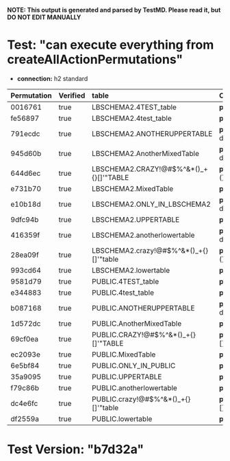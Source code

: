 **NOTE: This output is generated and parsed by TestMD. Please read it, but DO NOT EDIT MANUALLY**

# Test: "can execute everything from createAllActionPermutations" #

- **connection:** h2 standard

| Permutation | Verified | table                                   | OPERATIONS
| :---------- | :------- | :-------------------------------------- | :------
| 0016761     | true     | LBSCHEMA2.4TEST_table                   | **plan**: dropAllForeignKeys(table=LBSCHEMA2.4TEST_table)
| fe56897     | true     | LBSCHEMA2.4test_table                   | **plan**: dropAllForeignKeys(table=LBSCHEMA2.4test_table)
| 791ecdc     | true     | LBSCHEMA2.ANOTHERUPPERTABLE             | **plan**: dropAllForeignKeys(table=LBSCHEMA2.ANOTHERUPPERTABLE)
| 945d60b     | true     | LBSCHEMA2.AnotherMixedTable             | **plan**: dropAllForeignKeys(table=LBSCHEMA2.AnotherMixedTable)
| 644d6ec     | true     | LBSCHEMA2.CRAZY!@#\$%^&*()_+{}[]'"TABLE | **plan**: dropAllForeignKeys(table=LBSCHEMA2.CRAZY!@#\$%^&*()_+{}[]'"TABLE)
| e731b70     | true     | LBSCHEMA2.MixedTable                    | **plan**: dropAllForeignKeys(table=LBSCHEMA2.MixedTable)
| e10b18d     | true     | LBSCHEMA2.ONLY_IN_LBSCHEMA2             | **plan**: dropAllForeignKeys(table=LBSCHEMA2.ONLY_IN_LBSCHEMA2)
| 9dfc94b     | true     | LBSCHEMA2.UPPERTABLE                    | **plan**: dropAllForeignKeys(table=LBSCHEMA2.UPPERTABLE)
| 416359f     | true     | LBSCHEMA2.anotherlowertable             | **plan**: dropAllForeignKeys(table=LBSCHEMA2.anotherlowertable)
| 28ea09f     | true     | LBSCHEMA2.crazy!@#\$%^&*()_+{}[]'"table | **plan**: dropAllForeignKeys(table=LBSCHEMA2.crazy!@#\$%^&*()_+{}[]'"table)
| 993cd64     | true     | LBSCHEMA2.lowertable                    | **plan**: dropAllForeignKeys(table=LBSCHEMA2.lowertable)
| 9581d79     | true     | PUBLIC.4TEST_table                      | **plan**: dropAllForeignKeys(table=PUBLIC.4TEST_table)
| e344883     | true     | PUBLIC.4test_table                      | **plan**: dropAllForeignKeys(table=PUBLIC.4test_table)
| b087168     | true     | PUBLIC.ANOTHERUPPERTABLE                | **plan**: dropAllForeignKeys(table=PUBLIC.ANOTHERUPPERTABLE)
| 1d572dc     | true     | PUBLIC.AnotherMixedTable                | **plan**: dropAllForeignKeys(table=PUBLIC.AnotherMixedTable)
| 69cf0ea     | true     | PUBLIC.CRAZY!@#\$%^&*()_+{}[]'"TABLE    | **plan**: dropAllForeignKeys(table=PUBLIC.CRAZY!@#\$%^&*()_+{}[]'"TABLE)
| ec2093e     | true     | PUBLIC.MixedTable                       | **plan**: dropAllForeignKeys(table=PUBLIC.MixedTable)
| 6e5bf84     | true     | PUBLIC.ONLY_IN_PUBLIC                   | **plan**: dropAllForeignKeys(table=PUBLIC.ONLY_IN_PUBLIC)
| 35a9095     | true     | PUBLIC.UPPERTABLE                       | **plan**: dropAllForeignKeys(table=PUBLIC.UPPERTABLE)
| f79c86b     | true     | PUBLIC.anotherlowertable                | **plan**: dropAllForeignKeys(table=PUBLIC.anotherlowertable)
| dc4e6fc     | true     | PUBLIC.crazy!@#\$%^&*()_+{}[]'"table    | **plan**: dropAllForeignKeys(table=PUBLIC.crazy!@#\$%^&*()_+{}[]'"table)
| df2559a     | true     | PUBLIC.lowertable                       | **plan**: dropAllForeignKeys(table=PUBLIC.lowertable)

# Test Version: "b7d32a" #
